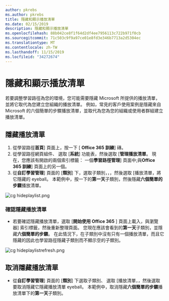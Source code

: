 ```yaml
---
author: pkrebs
ms.author: pkrebs
title: 隱藏和顯示播放清單
ms.date: 02/15/2019
description: 隱藏和顯示播放清單
ms.openlocfilehash: 88b042ce8f1f64d2df4ee7956113c722b971f0cb
ms.sourcegitcommit: 71c503c9f9a97ce01e8fd3e346b7713a2d5304ec
ms.translationtype: MT
ms.contentlocale: zh-TW
ms.lasthandoff: 11/15/2019
ms.locfileid: "34272674"
---
```

# <a name="hide-and-show-playlists"></a>隱藏和顯示播放清單

若要調整學習路徑為您的環境，您可能需要隱藏 Microsoft 所提供的播放清單，並將它取代為您建立您組織的播放清單。 例如，常見的客戶使用案例是隱藏來自 Microsoft 的六個簡單的步驟播放清單，並取代為您為您的組織或使用者群組建立播放清單。 

## <a name="hide-a-playlist"></a>隱藏播放清單

1. 從學習路徑**首頁**] 頁面上，按一下 [ **Office 365 訓練**] 磚。
2. 從學習路徑網頁組件、 選取 [**系統**] 功能表，然後選取 [**管理播放清單**。 現在，您應該有開啟的兩個索引標籤： 一個**學習路徑管理**] 頁面中;與**Office 365 訓練**] 頁面上的另一個。 
3. 從**自訂學習管理**] 頁面的 [**類別**] 下，選取子類別，，，然後選取 [播放清單，將它隱藏的 eyeball。 本範例中，按一下的**第一天**子類別，然後隱藏**六個簡單的步驟**播放清單。  

![cg hideplaylist.png](media/cg-hideplaylist.png)

### <a name="verify-the-playlist-is-hidden"></a>確認隱藏播放清單
- 若要確認隱藏播放清單，選取 [**開始使用 Office 365** ] 頁面上載入，與瀏覽器] 索引標籤，然後重新整理頁面。 您現在應該會看到的**第一天**子類別，並隱藏**六個簡單的步驟**。 在此情況下，在子類別中沒有只有一個播放清單，而且它隱藏的因此也學習路徑隱藏子類別而不顯示空的子類別。 

![cg hideplaylistrefresh.png](media/cg-hideplaylistrefresh.png)

## <a name="unhide-a-playlist"></a>取消隱藏播放清單

- 從**自訂學習管理**] 頁面的 [**類別**] 下選取子類別、 選取 [播放清單，，然後選取要取消隱藏它隱藏播放清單 eyeball。 本範例中，取消隱藏**六個簡單的步驟**播放清單下的**第一天**子類別。  

